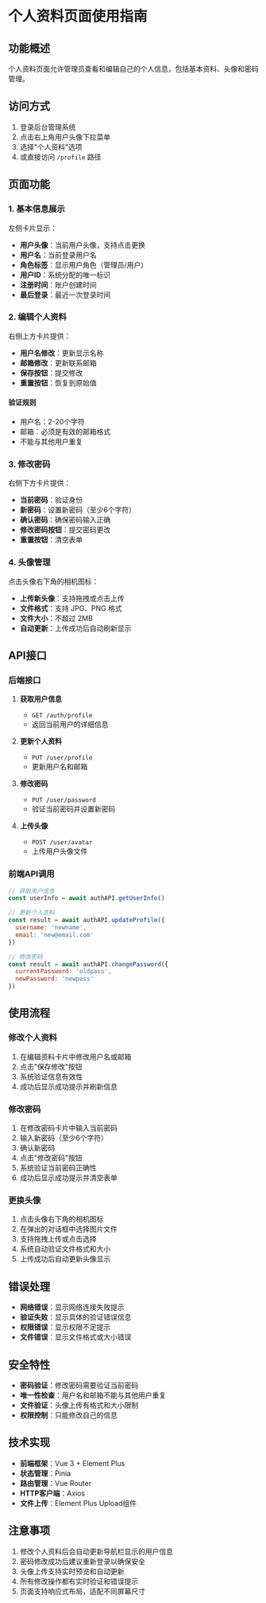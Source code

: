 # 个人资料页面使用指南

## 功能概述

个人资料页面允许管理员查看和编辑自己的个人信息，包括基本资料、头像和密码管理。

## 访问方式

1. 登录后台管理系统
2. 点击右上角用户头像下拉菜单
3. 选择"个人资料"选项
4. 或直接访问 `/profile` 路径

## 页面功能

### 1. 基本信息展示

左侧卡片显示：
- **用户头像**：当前用户头像，支持点击更换
- **用户名**：当前登录用户名
- **角色标签**：显示用户角色（管理员/用户）
- **用户ID**：系统分配的唯一标识
- **注册时间**：账户创建时间
- **最后登录**：最近一次登录时间

### 2. 编辑个人资料

右侧上方卡片提供：
- **用户名修改**：更新显示名称
- **邮箱修改**：更新联系邮箱
- **保存按钮**：提交修改
- **重置按钮**：恢复到原始值

#### 验证规则
- 用户名：2-20个字符
- 邮箱：必须是有效的邮箱格式
- 不能与其他用户重复

### 3. 修改密码

右侧下方卡片提供：
- **当前密码**：验证身份
- **新密码**：设置新密码（至少6个字符）
- **确认密码**：确保密码输入正确
- **修改密码按钮**：提交密码更改
- **重置按钮**：清空表单

### 4. 头像管理

点击头像右下角的相机图标：
- **上传新头像**：支持拖拽或点击上传
- **文件格式**：支持 JPG、PNG 格式
- **文件大小**：不超过 2MB
- **自动更新**：上传成功后自动刷新显示

## API接口

### 后端接口

1. **获取用户信息**
   - `GET /auth/profile`
   - 返回当前用户的详细信息

2. **更新个人资料**
   - `PUT /user/profile`
   - 更新用户名和邮箱

3. **修改密码**
   - `PUT /user/password`
   - 验证当前密码并设置新密码

4. **上传头像**
   - `POST /user/avatar`
   - 上传用户头像文件

### 前端API调用

```javascript
// 获取用户信息
const userInfo = await authAPI.getUserInfo()

// 更新个人资料
const result = await authAPI.updateProfile({
  username: 'newname',
  email: 'new@email.com'
})

// 修改密码
const result = await authAPI.changePassword({
  currentPassword: 'oldpass',
  newPassword: 'newpass'
})
```

## 使用流程

### 修改个人资料
1. 在编辑资料卡片中修改用户名或邮箱
2. 点击"保存修改"按钮
3. 系统验证信息有效性
4. 成功后显示成功提示并刷新信息

### 修改密码
1. 在修改密码卡片中输入当前密码
2. 输入新密码（至少6个字符）
3. 确认新密码
4. 点击"修改密码"按钮
5. 系统验证当前密码正确性
6. 成功后显示成功提示并清空表单

### 更换头像
1. 点击头像右下角的相机图标
2. 在弹出的对话框中选择图片文件
3. 支持拖拽上传或点击选择
4. 系统自动验证文件格式和大小
5. 上传成功后自动更新头像显示

## 错误处理

- **网络错误**：显示网络连接失败提示
- **验证失败**：显示具体的验证错误信息
- **权限错误**：显示权限不足提示
- **文件错误**：显示文件格式或大小错误

## 安全特性

- **密码验证**：修改密码需要验证当前密码
- **唯一性检查**：用户名和邮箱不能与其他用户重复
- **文件验证**：头像上传有格式和大小限制
- **权限控制**：只能修改自己的信息

## 技术实现

- **前端框架**：Vue 3 + Element Plus
- **状态管理**：Pinia
- **路由管理**：Vue Router
- **HTTP客户端**：Axios
- **文件上传**：Element Plus Upload组件

## 注意事项

1. 修改个人资料后会自动更新导航栏显示的用户信息
2. 密码修改成功后建议重新登录以确保安全
3. 头像上传支持实时预览和自动更新
4. 所有修改操作都有实时验证和错误提示
5. 页面支持响应式布局，适配不同屏幕尺寸
